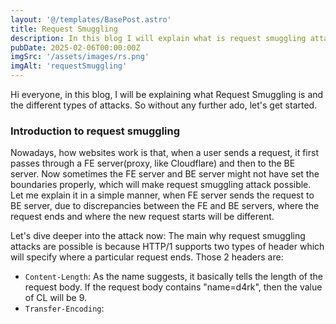 ```yaml
---
layout: '@/templates/BasePost.astro'
title: Request Smuggling
description: In this blog I will explain what is request smuggling attack and how we can exploit it.
pubDate: 2025-02-06T00:00:00Z
imgSrc: '/assets/images/rs.png'
imgAlt: 'requestSmuggling'
---
```


Hi everyone, in this blog, I will be explaining what Request Smuggling is and the different types of attacks. So without any further ado, let's get started. 

### Introduction to request smuggling

Nowadays, how websites work is that, when a user sends a request, it first passes through a FE server(proxy, like Cloudflare) and then to the BE server. Now sometimes the FE server and BE server might not have set the boundaries properly, which will make request smuggling attack possible. Let me explain it in a simple manner, when FE server sends the request to BE server, due to discrepancies between the FE and BE servers, where the request ends and where the new request starts will be different. 

Let's dive deeper into the attack now:
The main why request smuggling attacks are possible is because HTTP/1 supports two types of header which will specify where a particular request ends. Those 2 headers are:
- `Content-Length`: As the name suggests, it basically tells the length of the request body. If the request body contains "name=d4rk", then the value of CL will be 9.
- `Transfer-Encoding`: 
